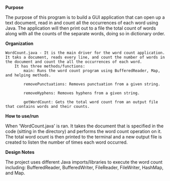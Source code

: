 ************Purpose************

The purpose of this program is to build a GUI application that can open up a text document, read in and count all the occurrences of each word using Java. The application will then print out to a file the total count of words along with all the counts of the separate words, doing so in dictionary order.


**********Organization**********

    WordCount.java - It is the main driver for the word count application. It taks a document, reads every line, and count the number of words in the document and count the all the occurrences of each word. 
        It has three methods/functions: 
            main: Runs the word count program using BufferedReader, Map, and helping methods.

            removePunctuations: Removes punctuation from a given string.

            removeHyphens: Removes hyphens from a given string.

            getWordCount: Gets the total word count from an output file that contains words and their counts.


**********How to use/run**********

When 'WordCount.java' is ran. It takes the document that is specified in the code (sitting in the directory) and performs the word count operation on it. The total word ocunt is then printed to the terminal and a new output file is created to listen the number of times each word occurred.


**********Design Notes**********

The project uses different Java imports/libraries to execute the word count including: BufferedReader, BufferedWriter, FileReader, FileWriter, HashMap, and Map.